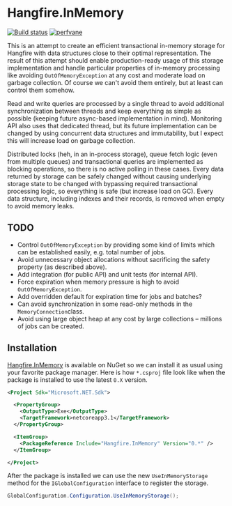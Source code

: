 # Hangfire.InMemory

[![Build status](https://ci.appveyor.com/api/projects/status/yq82w8ji419c61vy?svg=true)](https://ci.appveyor.com/project/odinserj/hangfire-inmemory)
[![perfvane](https://img.shields.io/endpoint?url=https://perfvane.com/HangfireIO/Hangfire.InMemory/badge)](https://perfvane.com/HangfireIO/Hangfire.InMemory)

This is an attempt to create an efficient transactional in-memory storage for Hangfire with data structures close to their optimal representation. The result of this attempt should enable production-ready usage of this storage implementation and handle particular properties of in-memory processing like avoiding `OutOfMemoryException` at any cost and moderate load on garbage collection. Of course we can't avoid them entirely, but at least can control them somehow.

Read and write queries are processed by a single thread to avoid additional synchronization between threads and keep everything as simple as possible (keeping future async-based implementation in mind). Monitoring API also uses that dedicated thread, but its future implementation can be changed by using concurrent data structures and immutability, but I expect this will increase load on garbage collection.

Distributed locks (heh, in an in-process storage), queue fetch logic (even from multiple queues) and transactional queries are implemented as blocking operations, so there is no active polling in these cases. Every data returned by storage can be safely changed without causing underlying storage state to be changed with bypassing required transactional processing logic, so everything is safe (but increase load on GC). Every data structure, including indexes and their records, is removed when empty to avoid memory leaks.

## TODO

* Control `OutOfMemoryException` by providing some kind of limits which can be established easily, e.g. total number of jobs.
* Avoid unnecessary object allocations without sacrificing the safety property (as described above).
* Add integration (for public API) and unit tests (for internal API).
* Force expiration when memory pressure is high to avoid `OutOfMemoryException`.
* Add overridden default for expiration time for jobs and batches?
* Can avoid synchronization in some read-only methods in the `MemoryConnection`class.
* Avoid using large object heap at any cost by large collections – millions of jobs can be created.

## Installation

[Hangfire.InMemory](https://www.nuget.org/packages/Hangfire.InMemory/) is available on NuGet so we can install it as usual using your favorite package manager. Here is how `*.csproj` file look like when the package is installed to use the latest `0.X` version.

```xml
<Project Sdk="Microsoft.NET.Sdk">

  <PropertyGroup>
    <OutputType>Exe</OutputType>
    <TargetFramework>netcoreapp3.1</TargetFramework>
  </PropertyGroup>

  <ItemGroup>
    <PackageReference Include="Hangfire.InMemory" Version="0.*" />
  </ItemGroup>

</Project>
```

After the package is installed we can use the new `UseInMemoryStorage` method for the `IGlobalConfiguration` interface to register the storage.

```csharp
GlobalConfiguration.Configuration.UseInMemoryStorage();
```
